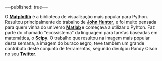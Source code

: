 ---published: true---

O [**Matplotlib**](https://matplotlib.org/) é a biblioteca de visualização mais popular para Python. Resultou principalmente do trabalho de [**John Hunter**](https://numfocus.org/programs/john-hunter-technology-fellowship), e foi muito pensada para quem vinha do universo [**Matlab**](https://www.mathworks.com/products/matlab.html) e começava a utilizar o Pyhton. Faz parte do chamado "ecossistema" da linguagem para tarefas baseadas em matemática, o [**Scipy**](https://www.scipy.org/). O trabalho que resultou na imagem mais popular desta semana, a imagem do buraco negro, teve também um grande contributo deste conjunto de ferramentas, segundo divulgou Randy Olson no seu [**Twitter**](https://twitter.com/randal_olson/status/1116337285002420227).
